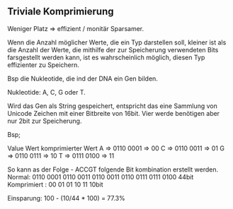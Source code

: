 ## Triviale Komprimierung

Weniger Platz => effizient / monitär Sparsamer.

Wenn die Anzahl möglicher Werte, die ein Typ darstellen soll, kleiner ist als die Anzahl
der Werte, die mithilfe der zur Speicherung verwendeten Bits farsgestellt werden kann, 
ist es wahrscheinlich möglich, diesen Typ effizienter zu Speichern.

Bsp die Nukleotide, die ind der DNA ein Gen bilden.

Nukleotide: A, C, G oder T.

Wird das Gen als String gespeichert, entspricht das eine Sammlung von Unicode Zeichen mit
einer Bitbreite von 16bit. Vier werde benötigen aber nur 2bit zur Speicherung.

Bsp; 

Value   Wert        komprimierter Wert
A   =>  0110 0001 => 00
C   =>  0110 0011 => 01
G   =>  0110 0111 => 10
T   =>  0111 0100 => 11

So kann as der Folge - ACCGT folgende Bit kombination erstellt werden.
Normal: 0110 0001 0110 0011 0110 0011 0110 0111 0111 0100 44bit
Komprimiert : 00 01 01 10 11 10bit

Einsparung: 100 - (10/44 * 100) = 77.3%

